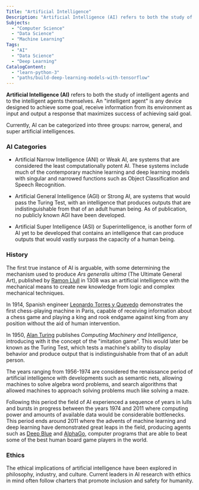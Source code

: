 ```yaml
---
Title: "Artificial Intelligence"
Description: "Artificial Intelligence (AI) refers to both the study of intelligent agents and to the intelligent agents themselves. Currently, AI can be categorized into three groups: narrow, general, and super artificial intelligences."
Subjects:
  - "Computer Science"
  - "Data Science"
  - "Machine Learning"
Tags:
  - "AI"
  - "Data Science"
  - "Deep Learning"
CatalogContent:
  - "learn-python-3"
  - "paths/build-deep-learning-models-with-tensorflow"
---
```


**Artificial Intelligence (AI)** refers to both the study of intelligent agents and to the intelligent agents themselves. An "intelligent agent" is any device designed to achieve some goal, receive information from its environment as input and output a response that maximizes success of achieving said goal.

Currently, AI can be categorized into three groups: narrow, general, and super artificial intelligences.

### AI Categories

- Artificial Narrow Intelligence (ANI) or Weak AI, are systems that are considered the least computationally potent AI. These systems include much of the contemporary machine learning and deep learning models with singular and narrowed functions such as Object Classification and Speech Recognition.

- Artificial General Intelligence (AGI) or Strong AI, are systems that would pass the Turing Test, with an intelligence that produces outputs that are indistinguishable from that of an adult human being. As of publication, no publicly known AGI have been developed.

- Artificial Super Intelligence (ASI) or Superintelligence, is another form of AI yet to be developed that contains an intelligence that can produce outputs that would vastly surpass the capacity of a human being.

### History

The first true instance of AI is arguable, with some determining the mechanism used to produce _Ars generalis ultima_ (The Ultimate General Art), published by [Ramon Llull](https://en.wikipedia.org/wiki/Ramon_Llull) in 1308 was an artificial intelligence with the mechanical means to create new knowledge from logic and complex mechanical techniques.

In 1914, Spanish engineer [Leonardo Torres y Quevedo](https://en.wikipedia.org/wiki/Leonardo_Torres_y_Quevedo) demonstrates the first chess-playing machine in Paris, capable of receiving information about a chess game and playing a king and rook endgame against king from any position without the aid of human intervention.

In 1950, [Alan Turing](https://en.wikipedia.org/wiki/Alan_Turing) publishes _Computing Machinery and Intelligence_, introducing with it the concept of the "imitation game". This would later be known as the Turing Test, which tests a machine's ability to display behavior and produce output that is indistinguishable from that of an adult person.

The years ranging from 1956-1974 are considered the renaissance period of artificial intelligence with developments such as semantic nets, allowing machines to solve algebra word problems, and search algorithms that allowed machines to approach solving problems much like solving a maze.

Following this period the field of AI experienced a sequence of years in lulls and bursts in progress between the years 1974 and 2011 where computing power and amounts of available data would be considerable bottlenecks. This period ends around 2011 where the advents of machine learning and deep learning have demonstrated great leaps in the field, producing agents such as [Deep Blue](<https://en.wikipedia.org/wiki/Deep_Blue_(chess_computer)>) and [AlphaGo](https://en.wikipedia.org/wiki/AlphaGo), computer programs that are able to beat some of the best human board game players in the world.

### Ethics

The ethical implications of artificial intelligence have been explored in philosophy, industry, and culture. Current leaders in AI research with ethics in mind often follow charters that promote inclusion and safety for humanity.
